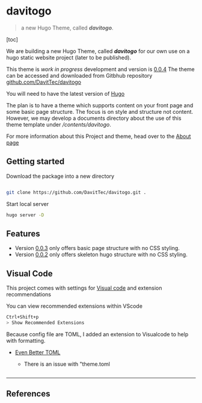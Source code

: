 # davitogo

> a new Hugo Theme, called ***davitogo***.  

[toc]

We are building a new Hugo Theme, called ***davitogo*** for our
own use on a hugo static website project (later to be published).

This theme is *work in progress* development and version is [0.0.4](CHANGELOG.md#004)
The theme can be accessed and downloaded from Gitbhub repository
[github.com/DavitTec/davitogo](github.com/DavitTec/davitogo)

You will need to have the latest version of [Hugo][1]

The plan is to have a theme which supports content on your front page
and some basic page structure.
The focus is on style and structure not content. However, we may develop
a documents directory about the use of this theme template under */contents/davitogo*.

For more information about this Project and theme, head over to the [About page](about.md)

## Getting started

Download the package into a new directory


```bash

git clone https://github.com/DavitTec/davitogo.git .

```

Start local server

```bash
hugo server -D
```


## Features

- Version  [0.0.3](CHANGELOG.md#003) only offers basic page structure with no CSS styling.
- Version  [0.0.2](CHANGELOG.md#002) only offers skeleton hugo structure with no CSS styling.

## Visual Code

This project comes with settings for [Visual code](https://code.visualstudio.com/) and extension recommendations

You can view recommended extensions within VScode

```bash
Ctrl+Shift+p 
> Show Recommended Extensions
```

Because config file are TOML, I added an extension to Visualcode to help with formatting.

- [Even Better TOML](https://marketplace.visualstudio.com/items?itemName=tamasfe.even-better-toml&ssr=false#user-content-toml-version-100-support)

  - There is an issue with "theme.toml

    ```bash
    
    ```

    

---

## References

[1]: https://gohugo.io	"Hugo Documentation"

